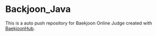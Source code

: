 # Backjoon_Java
This is a auto push repository for Baekjoon Online Judge created with [BaekjoonHub](https://github.com/BaekjoonHub/BaekjoonHub).
